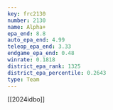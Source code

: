 ```yaml
---
key: frc2130
number: 2130
name: Alpha+
epa_end: 8.8
auto_epa_end: 4.99
teleop_epa_end: 3.33
endgame_epa_end: 0.48
winrate: 0.1818
district_epa_rank: 1325
district_epa_percentile: 0.2643
type: Team
---
```

[[2024idbo]]
